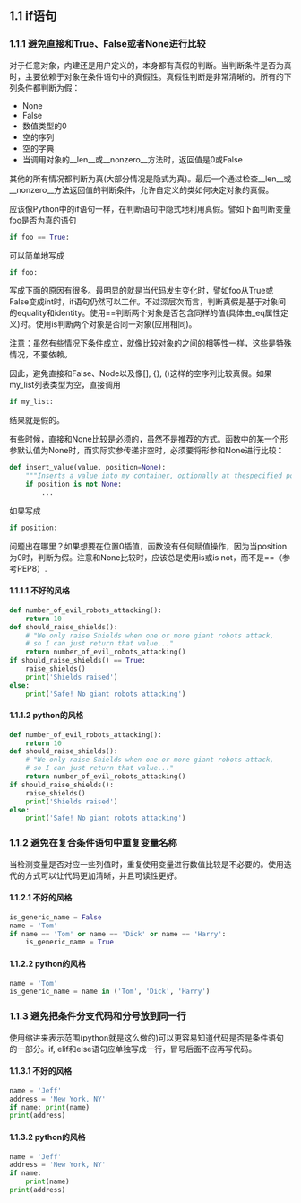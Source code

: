 ## 1.1 if语句

### 1.1.1 避免直接和True、False或者None进行比较

对于任意对象，内建还是用户定义的，本身都有真假的判断。当判断条件是否为真时，主要依赖于对象在条件语句中的真假性。真假性判断是非常清晰的。所有的下列条件都判断为假：

* None
* False
* 数值类型的0
* 空的序列
* 空的字典
* 当调用对象的__len__或__nonzero__方法时，返回值是0或False

其他的所有情况都判断为真(大部分情况是隐式为真)。最后一个通过检查__len__或__nonzero__方法返回值的判断条件，允许自定义的类如何决定对象的真假。

应该像Python中的if语句一样，在判断语句中隐式地利用真假。譬如下面判断变量foo是否为真的语句

```python
if foo == True: 
```

可以简单地写成

```python
if foo:
```

写成下面的原因有很多。最明显的就是当代码发生变化时，譬如foo从True或False变成int时，if语句仍然可以工作。不过深层次而言，判断真假是基于对象间的equality和identity。使用==判断两个对象是否包含同样的值(具体由_eq属性定义)时。使用is判断两个对象是否同一对象(应用相同)。

注意：虽然有些情况下条件成立，就像比较对象的之间的相等性一样，这些是特殊情况，不要依赖。

因此，避免直接和False、Node以及像[], {}, ()这样的空序列比较真假。如果my_list列表类型为空，直接调用 

```python
if my_list:
```

 结果就是假的。

有些时候，直接和None比较是必须的，虽然不是推荐的方式。函数中的某一个形参默认值为None时，而实际实参传递非空时，必须要将形参和None进行比较：

```python
def insert_value(value, position=None):
    """Inserts a value into my container, optionally at thespecified position"""
    if position is not None:
        ...
```

如果写成

```python
if position:
```

问题出在哪里？如果想要在位置0插值，函数没有任何赋值操作，因为当position为0时，判断为假。注意和None比较时，应该总是使用is或is not，而不是==（参考PEP8）.

#### 1.1.1.1 不好的风格

```python
def number_of_evil_robots_attacking():
    return 10
def should_raise_shields():
    # "We only raise Shields when one or more giant robots attack,
    # so I can just return that value..."
    return number_of_evil_robots_attacking()
if should_raise_shields() == True:
    raise_shields()
    print('Shields raised')
else:
    print('Safe! No giant robots attacking')
```

#### 1.1.1.2 python的风格

```python
def number_of_evil_robots_attacking():
    return 10
def should_raise_shields():
    # "We only raise Shields when one or more giant robots attack,
    # so I can just return that value..."
    return number_of_evil_robots_attacking()
if should_raise_shields():
    raise_shields()
    print('Shields raised')
else:
    print('Safe! No giant robots attacking')
```

### 1.1.2 避免在复合条件语句中重复变量名称

当检测变量是否对应一些列值时，重复使用变量进行数值比较是不必要的。使用迭代的方式可以让代码更加清晰，并且可读性更好。

#### 1.1.2.1 不好的风格

```python
is_generic_name = False
name = 'Tom'
if name == 'Tom' or name == 'Dick' or name == 'Harry':
    is_generic_name = True
```

#### 1.1.2.2 python的风格

```python
name = 'Tom'
is_generic_name = name in ('Tom', 'Dick', 'Harry')
```

### 1.1.3 避免把条件分支代码和分号放到同一行

使用缩进来表示范围(python就是这么做的)可以更容易知道代码是否是条件语句的一部分。if, elif和else语句应单独写成一行，冒号后面不应再写代码。

#### 1.1.3.1 不好的风格

```python
name = 'Jeff'
address = 'New York, NY'
if name: print(name)
print(address)
```

#### 1.1.3.2 python的风格

```python
name = 'Jeff'
address = 'New York, NY'
if name:
    print(name)
print(address)
```